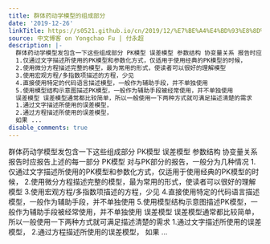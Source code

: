 ```yaml
---
title: 群体药动学模型的组成部分
date: '2019-12-26'
linkTitle: https://s0521.github.io/cn/2019/12/%E7%BE%A4%E4%BD%93%E8%8D%AF%E5%8A%A8%E5%AD%A6%E6%A8%A1%E5%9E%8B%E7%9A%84%E7%BB%84%E6%88%90%E9%83%A8%E5%88%86/
source: 中文博客 on Yongchao Fu | 付永超
description: |-
  群体药动学模型发包含一下这些组成部分 PK模型 误差模型 参数结构 协变量关系 报告时应报告上述的每一部分 PK模型 对与PK部分的报告，一般分为几种情况
  1.仅通过文字描述所使用的PK模型和参数化方式，仅适用于使用经典的PK模型的时候，
  2.使用微分方程描述完整的模型，最为常用的形式，使读者可以很好的理解模型
  3.使用宏观方程/多指数项描述的方程，少见
  4.直接使用特定的代码语言描述模型，一般作为辅助手段，并不单独使用
  5.使用模型结构示意图描述PK模型，一般作为辅助手段被经常使用，并不单独使用
  误差模型 误差模型通常都比较简单，所以一般使用一下两种方式就可满足描述清楚的需求
  1.通过文字描述所使用的误差模型，
  2.通过方程描述所使用的误差模型，
  如果 ...
disable_comments: true
---
```

群体药动学模型发包含一下这些组成部分 PK模型 误差模型 参数结构 协变量关系 报告时应报告上述的每一部分 PK模型 对与PK部分的报告，一般分为几种情况
1.仅通过文字描述所使用的PK模型和参数化方式，仅适用于使用经典的PK模型的时候，
2.使用微分方程描述完整的模型，最为常用的形式，使读者可以很好的理解模型
3.使用宏观方程/多指数项描述的方程，少见
4.直接使用特定的代码语言描述模型，一般作为辅助手段，并不单独使用
5.使用模型结构示意图描述PK模型，一般作为辅助手段被经常使用，并不单独使用
误差模型 误差模型通常都比较简单，所以一般使用一下两种方式就可满足描述清楚的需求
1.通过文字描述所使用的误差模型，
2.通过方程描述所使用的误差模型，
如果 ...